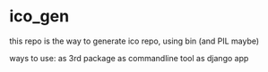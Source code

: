 # ico_gen
this repo is the way to generate ico repo, using bin (and PIL maybe)

ways to use:
as 3rd package
as commandline tool
as django app
